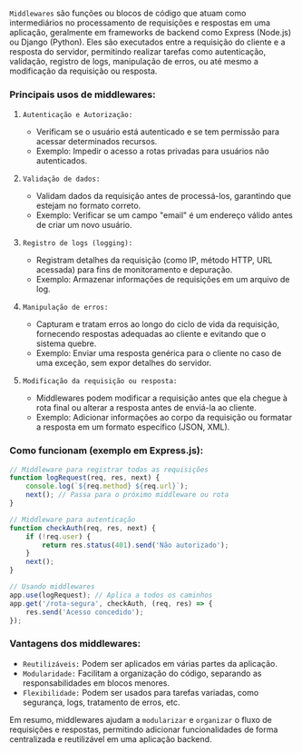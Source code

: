 ``Middlewares`` são funções ou blocos de código que atuam como intermediários no processamento de requisições e respostas em uma aplicação, geralmente em frameworks de backend como Express (Node.js) ou Django (Python). Eles são executados entre a requisição do cliente e a resposta do servidor, permitindo realizar tarefas como autenticação, validação, registro de logs, manipulação de erros, ou até mesmo a modificação da requisição ou resposta.

### Principais usos de middlewares:
1. ``Autenticação e Autorização:``
   - Verificam se o usuário está autenticado e se tem permissão para acessar determinados recursos.
   - Exemplo: Impedir o acesso a rotas privadas para usuários não autenticados.

2. ``Validação de dados:``
   - Validam dados da requisição antes de processá-los, garantindo que estejam no formato correto.
   - Exemplo: Verificar se um campo "email" é um endereço válido antes de criar um novo usuário.

3. ``Registro de logs (logging):``
   - Registram detalhes da requisição (como IP, método HTTP, URL acessada) para fins de monitoramento e depuração.
   - Exemplo: Armazenar informações de requisições em um arquivo de log.

4. ``Manipulação de erros:``
   - Capturam e tratam erros ao longo do ciclo de vida da requisição, fornecendo respostas adequadas ao cliente e evitando que o sistema quebre.
   - Exemplo: Enviar uma resposta genérica para o cliente no caso de uma exceção, sem expor detalhes do servidor.

5. ``Modificação da requisição ou resposta:``
   - Middlewares podem modificar a requisição antes que ela chegue à rota final ou alterar a resposta antes de enviá-la ao cliente.
   - Exemplo: Adicionar informações ao corpo da requisição ou formatar a resposta em um formato específico (JSON, XML).

### Como funcionam (exemplo em Express.js):

```javascript
// Middleware para registrar todas as requisições
function logRequest(req, res, next) {
    console.log(`${req.method} ${req.url}`);
    next(); // Passa para o próximo middleware ou rota
}

// Middleware para autenticação
function checkAuth(req, res, next) {
    if (!req.user) {
        return res.status(401).send('Não autorizado');
    }
    next();
}

// Usando middlewares
app.use(logRequest); // Aplica a todos os caminhos
app.get('/rota-segura', checkAuth, (req, res) => {
    res.send('Acesso concedido');
});
```

### Vantagens dos middlewares:
- ``Reutilizáveis:`` Podem ser aplicados em várias partes da aplicação.
- ``Modularidade:`` Facilitam a organização do código, separando as responsabilidades em blocos menores.
- ``Flexibilidade:`` Podem ser usados para tarefas variadas, como segurança, logs, tratamento de erros, etc.

Em resumo, middlewares ajudam a ``modularizar`` e ``organizar`` o fluxo de requisições e respostas, permitindo adicionar funcionalidades de forma centralizada e reutilizável em uma aplicação backend.